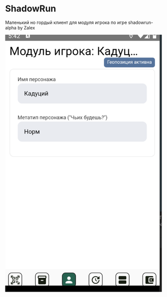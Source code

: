 # ShadowRun
Маленький но гордый клиент для модуля игрока по игре shadowrun-alpha by Zalex

![](./docs/demo.png)
